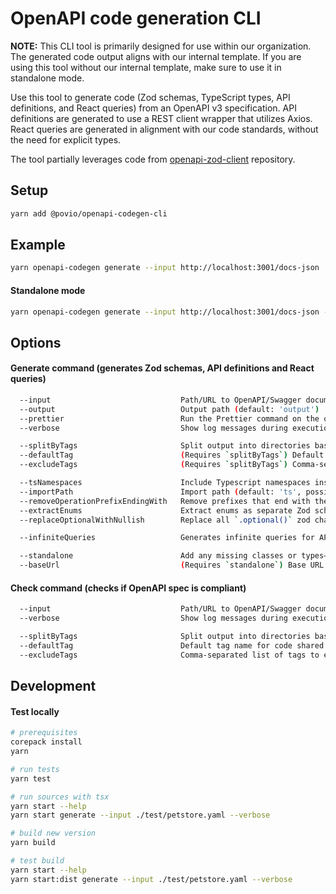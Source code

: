 # OpenAPI code generation CLI

**NOTE:** This CLI tool is primarily designed for use within our organization. The generated code output aligns with our internal template. If you are using this tool without our internal template, make sure to use it in standalone mode.

Use this tool to generate code (Zod schemas, TypeScript types, API definitions, and React queries) from an OpenAPI v3 specification. API definitions are generated to use a REST client wrapper that utilizes Axios. React queries are generated in alignment with our code standards, without the need for explicit types.

The tool partially leverages code from [openapi-zod-client](https://github.com/astahmer/openapi-zod-client) repository.

## Setup

```bash
yarn add @povio/openapi-codegen-cli
```

## Example

```bash
yarn openapi-codegen generate --input http://localhost:3001/docs-json
```

#### Standalone mode

```bash
yarn openapi-codegen generate --input http://localhost:3001/docs-json --standalone
```

## Options

#### Generate command (generates Zod schemas, API definitions and React queries)

```sh
  --input                             Path/URL to OpenAPI/Swagger document as JSON/YAML
  --output                            Output path (default: 'output')
  --prettier                          Run the Prettier command on the output after code generation (default: true)
  --verbose                           Show log messages during execution

  --splitByTags                       Split output into directories based on tags in OpenAPI operations (default: true)
  --defaultTag                        (Requires `splitByTags`) Default tag name for code shared across multiple tags (default: 'Common')
  --excludeTags                       (Requires `splitByTags`) Comma-separated list of tags to exclude from the output

  --tsNamespaces                      Include Typescript namespaces inside generated files (default: true)
  --importPath                        Import path (default: 'ts', possible values: 'ts' | 'relative' | 'absolute')
  --removeOperationPrefixEndingWith   Remove prefixes that end with the specified value from operation names (default: 'Controller_')
  --extractEnums                      Extract enums as separate Zod schemas (default: true)
  --replaceOptionalWithNullish        Replace all `.optional()` zod chains wtih `.nullish()`

  --infiniteQueries                   Generates infinite queries for API definitions that support pagination (default: true)

  --standalone                        Add any missing classes or types—e.g., REST client class, React Query type extensions, etc. (default: false)
  --baseUrl                           (Requires `standalone`) Base URL for the REST client; falls back to the one defined in the OpenAPI spec
```

#### Check command (checks if OpenAPI spec is compliant)

```sh
  --input                             Path/URL to OpenAPI/Swagger document as JSON/YAML
  --verbose                           Show log messages during execution

  --splitByTags                       Split output into directories based on tags in OpenAPI operations (default: true)
  --defaultTag                        Default tag name for code shared across multiple tags (default: 'Common')
  --excludeTags                       Comma-separated list of tags to exclude from the output
```

## Development

#### Test locally

```bash
# prerequisites
corepack install
yarn

# run tests
yarn test

# run sources with tsx
yarn start --help
yarn start generate --input ./test/petstore.yaml --verbose

# build new version
yarn build

# test build
yarn start --help
yarn start:dist generate --input ./test/petstore.yaml --verbose
```
